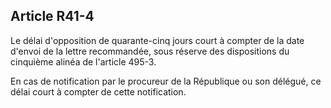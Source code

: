 Article R41-4
----
Le délai d'opposition de quarante-cinq jours court à compter de la date d'envoi
de la lettre recommandée, sous réserve des dispositions du cinquième alinéa de
l'article 495-3.

En cas de notification par le procureur de la République ou son délégué, ce
délai court à compter de cette notification.
